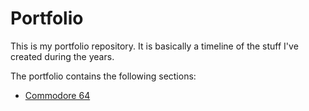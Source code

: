 # Portfolio

This is my portfolio repository. It is basically a timeline of the stuff I've created during the years.

The portfolio contains the following sections:

  * [Commodore 64](c64/)